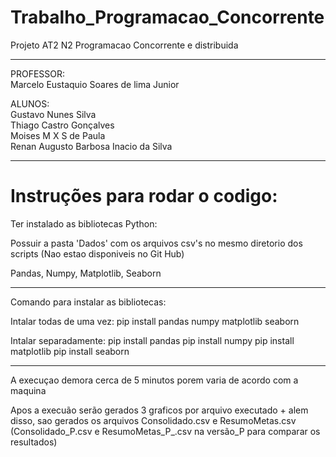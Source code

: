 # Trabalho_Programacao_Concorrente
Projeto AT2 N2 Programacao Concorrente e distribuida

---
PROFESSOR: <br> 
Marcelo Eustaquio Soares de lima Junior

ALUNOS: <br>
Gustavo Nunes Silva <br>
Thiago Castro Gonçalves <br>
Moises M X S de Paula <br>
Renan Augusto Barbosa Inacio da Silva

---

# Instruções para rodar o codigo:

Ter instalado as bibliotecas Python: 

Possuir a pasta 'Dados' com os arquivos csv's no mesmo diretorio dos scripts (Nao estao disponiveis no Git Hub)

Pandas, Numpy, Matplotlib, Seaborn

---

Comando para instalar as bibliotecas:

Intalar todas de uma vez:
pip install pandas numpy matplotlib seaborn

Intalar separadamente:
pip install pandas
pip install numpy
pip install matplotlib
pip install seaborn

---

A execuçao demora cerca de 5 minutos porem varia de acordo com a maquina

Apos a execuão serão gerados 3 graficos por arquivo executado + alem disso, sao gerados os arquivos Consolidado.csv e ResumoMetas.csv (Consolidado_P.csv e ResumoMetas_P_.csv na versão_P para comparar os resultados)

